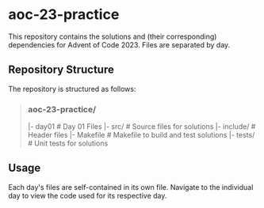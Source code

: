 # aoc-23-practice

This repository contains the solutions and (their corresponding) dependencies for Advent of Code 2023. Files are separated by day.

## Repository Structure

The repository is structured as follows:

> ### aoc-23-practice/
>
> |- day01                       # Day 01 Files
>   |- src/                      # Source files for solutions
>   |- include/                  # Header files
>   |- Makefile                  # Makefile to build and test solutions
> |- tests/                      # Unit tests for solutions

## Usage

Each day's files are self-contained in its own file. Navigate to the individual day to view the code used for its respective day.
